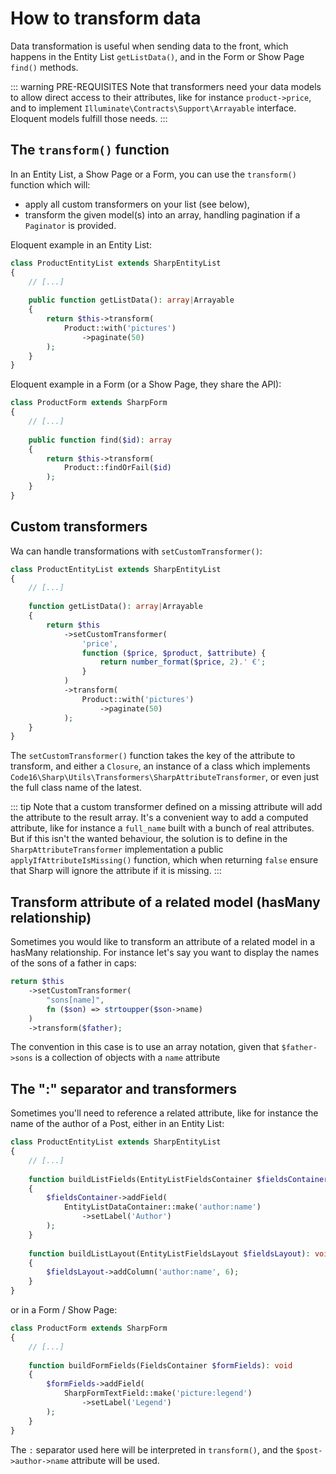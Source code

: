 # How to transform data

Data transformation is useful when sending data to the front, which happens in the Entity List `getListData()`, and in the Form or Show Page `find()` methods.

::: warning PRE-REQUISITES
Note that transformers need your data models to allow direct access to their attributes, like for instance `product->price`, and to implement `Illuminate\Contracts\Support\Arrayable` interface. Eloquent models fulfill those needs.
:::

## The `transform()` function

In an Entity List, a Show Page or a Form, you can use the `transform()` function which will:

- apply all custom transformers on your list (see below),
- transform the given model(s) into an array, handling pagination if a `Paginator` is provided.

Eloquent example in an Entity List:

```php
class ProductEntityList extends SharpEntityList
{
    // [...]
    
    public function getListData(): array|Arrayable
    {
        return $this->transform(
            Product::with('pictures')
                ->paginate(50)
        );
    }
}
```

Eloquent example in a Form (or a Show Page, they share the API):

```php
class ProductForm extends SharpForm
{
    // [...]
    
    public function find($id): array
    {
        return $this->transform(
            Product::findOrFail($id)
        );
    }
}
```

## Custom transformers

Wa can handle transformations with `setCustomTransformer()`:

```php
class ProductEntityList extends SharpEntityList
{
    // [...]
    
    function getListData(): array|Arrayable
    {
        return $this
            ->setCustomTransformer(
                'price',
                function ($price, $product, $attribute) {
                    return number_format($price, 2).' €';
                }
            )
            ->transform(
                Product::with('pictures')
                    ->paginate(50)
            );
    }
}
```

The `setCustomTransformer()` function takes the key of the attribute to transform, and either a `Closure`, an instance of a class which implements `Code16\Sharp\Utils\Transformers\SharpAttributeTransformer`, or even just the full class name of the latest.

::: tip
Note that a custom transformer defined on a missing attribute will add the attribute to the result array. It's a convenient way to add a computed attribute, like for instance a `full_name` built with a bunch of real attributes.  
But if this isn't the wanted behaviour, the solution is to define in the `SharpAttributeTransformer` implementation a public `applyIfAttributeIsMissing()` function, which when returning `false` ensure that Sharp will ignore the attribute if it is missing.
:::

## Transform attribute of a related model (hasMany relationship)

Sometimes you would like to transform an attribute of a related model in a hasMany relationship. For instance let's say you want to display the names of the sons of a father in caps:

```php
return $this
    ->setCustomTransformer(
        "sons[name]",
        fn ($son) => strtoupper($son->name)
    )
    ->transform($father);
```

The convention in this case is to use an array notation, given that `$father->sons` is a collection of objects with a `name` attribute

## The ":" separator and transformers

Sometimes you'll need to reference a related attribute, like for instance the name of the author of a Post, either in an Entity List:

```php
class ProductEntityList extends SharpEntityList
{
    // [...]
    
    function buildListFields(EntityListFieldsContainer $fieldsContainer): void
    {
        $fieldsContainer->addField(
            EntityListDataContainer::make('author:name')
                ->setLabel('Author')
        );
    }
    
    function buildListLayout(EntityListFieldsLayout $fieldsLayout): void
    {
        $fieldsLayout->addColumn('author:name', 6);
    }
}
```

or in a Form / Show Page:

```php
class ProductForm extends SharpForm
{
    // [...]
    
    function buildFormFields(FieldsContainer $formFields): void
    {
        $formFields->addField(
            SharpFormTextField::make('picture:legend')
                ->setLabel('Legend')
        );
    }
}
```

The `:` separator used here will be interpreted in `transform()`, and the `$post->author->name` attribute will be used.
